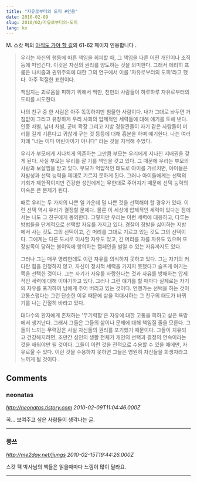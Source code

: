 ```yaml
---
title: "자유로부터의 도피 #인용"
date: 2010-02-09
slug: 2010/02/자유로부터의-도피
lang: ko
---
```


M. 스캇 펙의 [아직도 가야 할 길](http://www.yes24.com/24/goods/2502002?scode=032&srank=1)의 61-62 페이지 인용합니다 .


> 우리는 자신의 행동에 따른 책임을 회피할 때, 그 책임을 다른 어떤 개인이나 조직 등에 떠넘긴다. 이것은 자신의 권리를 양도하는 것을 의미한다. 그래서 에리히 프롬은 나치즘과 권위주의에 대한 그의 연구에서 이를 '자유로부터의 도피'라고 했다. 아주 적절한 표현이다.
> 
> 책임지는 괴로움을 피하기 위해서 백만, 천만의 사람들이 하루하루 자유로부터의 도피를 시도한다.
> 
> 나의 친구 중 한 사람은 아주 똑똑하지만 침울한 사람이다. 내가 그대로 놔두면 거침없이 그리고 유창하게 우리 사회의 압제적인 세력들에 대해 얘기를 토해 낸다. 인종 차별, 남녀 차별, 군비 확장 그리고 지방 경찰관들이 자기 같은 사람들이 머리를 길게 기른다고 귀찮게 구는 것 등등에 대해 흥분을 하며 얘기한다. 나는 여러 차례 "너는 이미 어린아이가 아니다" 라는 것을 지적해 주었다.
>
> 우리가 부모에게 지나치게 의존하는 그만큼 부모는 우리에게 지나친 지배권을 갖게 된다. 사실 부모는 우리를 잘 기를 책임을 갖고 있다. 그 때문에 우리는 부모의 사랑과 보살핌을 받고 있다. 부모가 억압적인 태도로 아이를 가르치면, 아이들은 자발성과 선택 능력을 제대로 기르지 못하게 된다. 그러나 아이들에게는 선택의 기회가 제한적이지만 건강한 성인에게는 무한대로 주어지기 때문에 선택 능력의 미숙은 큰 문제가 된다.
> 
> 때로 우리는 두 가지의 나쁜 일 가운데 덜 나쁜 것을 선택해야 할 경우가 있다. 이런 선택 역시 우리가 결정할 문제다. 물론 이 세상에 압제적인 세력이 있다는 점에서는 나도 그 친구에게 동의한다. 그렇지만 우리는 이런 세력에 대응하고, 다루는 방법들을 단계적으로 선택할 자유를 가지고 있다. 경찰이 장발을 싫어하는 지방에서 사는 것도 그의 선택이고, 긴 머리를 그대로 기르고 있는 것도 그의 선택이다. 그에게는 다른 도시로 이사할 자유도 있고, 긴 머리를 자를 자유도 있으며 또 장발족이 당하는 불이익에 항의하는 캠페인을 벌일 수 있는 자유까지도 있다.
> 
> 그러나 그는 매우 영리한데도 이런 자유를 의식하지 못하고 있다. 그는 자기의 커다란 힘을 인정하지 않고, 자신이 정치적 세력을 가지지 못했다고 슬프게 여기는 쪽을 선택한 것이다. 그는 자기가 자유를 사랑한다는 것과 자유를 방해하는 압제적인 세력에 대해 이야기하고 있다. 그러나 그런 얘기를 할 때마다 실제로는 자기의 자유를 포기하여 남에게 주어 버리고 있는 것이다. 언젠가는 선택을 하는 것이 고통스럽다는 그런 단순한 이유 때문에 삶을 적대시하는 그 친구의 태도가 바뀌기를 나는 간절히 바라고 있다.
> 
> 대다수의 환자에게 존재하는 '무기력함'은 자유에 대한 고통을 피하고 싶은 욕망에서 생겨난다. 그래서 그들은 그들의 삶이나 문제에 대해 책임질 줄을 모른다. 그들이 느끼는 무력감은 사실 자신들의 권리를 포기했기 때문이다. 그들이 치유되고 건강해지려면, 조만간 성인의 생활 전체가 개인의 선택과 결정의 연속이라는 것을 배워야만 될 것이다. 그들이 이런 것을 전적으로 수용할 수 있을 때에만, 자유로울 수 있다. 이런 것을 수용하지 못하면 그들은 영원히 자신들을 희생자라고 느끼게 될 것이다 .


## Comments

### neonatas
*http://neonatas.tistory.com*
*2010-02-09T11:04:46.000Z*

꼭... 보여주고 싶은 사람들이 생각나는 글.

---

### 쭝쓰
*http://me2day.net/jjungs*
*2010-02-15T19:44:26.000Z*

스캇 펙 박사님의 책들은 읽을때마다 느낌이 많이 달라요.

---

